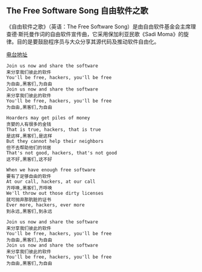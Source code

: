 ## The Free Software Song 自由软件之歌
《自由软件之歌》（英语：The Free Software Song）是由自由软件基金会主席理查德·斯托曼作词的自由软件宣传曲，它采用保加利亚民歌《Sadi Moma》的旋律。目的是要鼓励程序员与大众分享其源代码及推动软件自由化。

[电台地址](http://music.163.com/dj?id=1369271869&userid=328877362)

    Join us now and share the software
    来分享我们彼此的软件
    You'll be free, hackers, you'll be free
    为自由,黑客们,为自由
    Join us now and share the software
    来分享我们彼此的软件
    You'll be free, hackers, you'll be free
    为自由,黑客们,为自由

    Hoarders may get piles of money
    贪婪的人有很多的金钱
    That is true, hackers, that is true
    是这样,黑客们,是这样
    But they cannot help their neighbors
    但不去帮助他们的邻居
    That's not good, hackers, that's not good
    这不好,黑客们,这不好

    When we have enough free software
    要有了足够自由的软件
    At our call, hackers, at our call
    齐呼唤,黑客们,齐呼唤
    We'll throw out those dirty licenses
    就可抛弃那肮脏的证书
    Ever more, hackers, ever more
    到永远,黑客们,到永远

    Join us now and share the software
    来分享我们彼此的软件
    You'll be free, hackers, you'll be free
    为自由,黑客们,为自由
    Join us now and share the software
    来分享我们彼此的软件
    You'll be free, hackers, you'll be free
    为自由,黑客们,为自由

